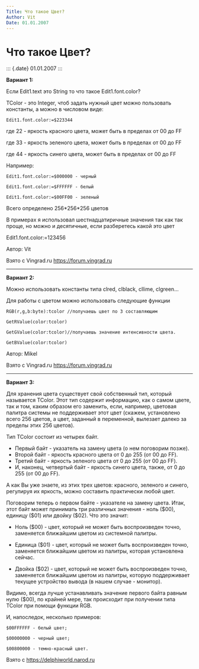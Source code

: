 ```yaml
---
Title: Что такое Цвет?
Author: Vit
Date: 01.01.2007
---
```



Что такое Цвет?
===============

::: {.date}
01.01.2007
:::

**Вариант 1:**

Если Edit1.text это String то что такое Edit1.font.color?

TColor - это Integer, чтоб задать нужный цвет можно пользовать
константы, а можно в числовом виде:

    Edit1.font.color:=$223344

где 22 - яркость красного цвета, может быть в пределах от 00 до FF

где 33 - яркость зеленого цвета, может быть в пределах от 00 до FF

где 44 - яркость синего цвета, может быть в пределах от 00 до FF

Например:

    Edit1.font.color:=$000000 - черный

    Edit1.font.color:=$FFFFFF - белый

    Edit1.font.color:=$00FF00 - зеленый

Всего определено 256\*256\*256 цветов

В примерах я использовал шестнадцатиричные значения так как так проще,
но можно и десятичные, если разберетесь какой это цвет

Edit1.font.color:=123456

Автор: Vit

Взято с Vingrad.ru <https://forum.vingrad.ru>

------------------------------------------------------------------------
**Вариант 2:**

Можно использовать константы типа clred, clblack, cllime, clgreen\...

Для работы с цветом можно использовать следующие функции

    RGB(r,g,b:byte):tcolor //получаешь цвет по 3 составляющим

    GetRValue(color:tcolor)

    GetGValue(color:tcolor)//получаешь значение интенсивности цвета.

    GetBValue(color:tcolor)

Автор: Mikel

Взято с Vingrad.ru <https://forum.vingrad.ru>

------------------------------------------------------------------------
**Вариант 3:**


Для хранения цвета существует свой собственный тип, который называется
TColor. Этот тип содержит информацию, как о самом цвете, так и том,
каким образом его заменить, если, например, цветовая палитра системы не
поддерживает этот цвет (скажем, установлено всего 256 цветов, а цвет,
заданный в переменной, вылезает далеко за пределы этих 256 цветов).

Тип TColor состоит из четырех байт.
- Первый байт - указатель на замену
цвета (о нем поговорим позже).
- Второй байт - яркость красного цвета от 0
до 255 (от 00 до FF).
- Третий байт - яркость зеленого цвета от 0 до 255
(от 00 до FF).
- И, наконец, четвертый байт - яркость синего цвета, также,
от 0 до 255 (от 00 до FF).

А как Вы уже знаете, из этих трех цветов: красного, зеленого и синего,
регулируя их яркость, можно составить практически любой цвет.

Поговорим теперь о первом байте - указателе на замену цвета. Итак, этот
байт может принимать три различных значения - ноль (\$00), единицу
(\$01) или двойку (\$02). Что это значит:

- Ноль (\$00) - цвет, который не может быть воспроизведен точно,
заменяется ближайшим цветом из системной палитры.

- Единица (\$01) - цвет, который не может быть воспроизведен точно,
заменяется ближайшим цветом из палитры, которая установлена сейчас.

- Двойка (\$02) - цвет, который не может быть воспроизведен точно,
заменяется ближайшим цветом из палитры, которую поддерживает текущее
устройство вывода (в нашем случае - монитор).

Видимо, всегда лучше устанавливать значение первого байта равным нулю
(\$00), по крайней мере, так происходит при получении типа TColor при
помощи функции RGB.

И, напоследок, несколько примеров:

    $00FFFFFF - белый цвет;

    $00000000 - черный цвет;

    $00800000 - темно-красный цвет.

Взято с <https://delphiworld.narod.ru>
